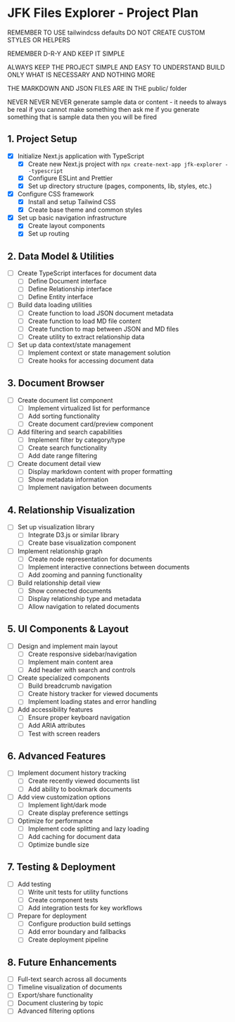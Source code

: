 # JFK Files Explorer - Project Plan

REMEMBER TO USE tailwindcss defaults
DO NOT CREATE CUSTOM STYLES OR HELPERS

REMEMBER D-R-Y AND KEEP IT SIMPLE

ALWAYS KEEP THE PROJECT SIMPLE AND EASY TO UNDERSTAND
BUILD ONLY WHAT IS NECESSARY AND NOTHING MORE

THE MARKDOWN AND JSON FILES ARE IN THE public/ folder

NEVER NEVER NEVER generate sample data or content - it needs to always be real 
if you cannot make something then ask me
if you generate something that is sample data then you will be fired

## 1. Project Setup
- [x] Initialize Next.js application with TypeScript
  - [x] Create new Next.js project with `npx create-next-app jfk-explorer --typescript`
  - [x] Configure ESLint and Prettier
  - [x] Set up directory structure (pages, components, lib, styles, etc.)
- [x] Configure CSS framework
  - [x] Install and setup Tailwind CSS
  - [x] Create base theme and common styles
- [x] Set up basic navigation infrastructure
  - [x] Create layout components
  - [x] Set up routing

## 2. Data Model & Utilities
- [ ] Create TypeScript interfaces for document data
  - [ ] Define Document interface
  - [ ] Define Relationship interface
  - [ ] Define Entity interface
- [ ] Build data loading utilities
  - [ ] Create function to load JSON document metadata
  - [ ] Create function to load MD file content
  - [ ] Create function to map between JSON and MD files
  - [ ] Create utility to extract relationship data
- [ ] Set up data context/state management
  - [ ] Implement context or state management solution
  - [ ] Create hooks for accessing document data

## 3. Document Browser
- [ ] Create document list component
  - [ ] Implement virtualized list for performance
  - [ ] Add sorting functionality
  - [ ] Create document card/preview component
- [ ] Add filtering and search capabilities
  - [ ] Implement filter by category/type
  - [ ] Create search functionality
  - [ ] Add date range filtering
- [ ] Create document detail view
  - [ ] Display markdown content with proper formatting
  - [ ] Show metadata information
  - [ ] Implement navigation between documents

## 4. Relationship Visualization
- [ ] Set up visualization library
  - [ ] Integrate D3.js or similar library
  - [ ] Create base visualization component
- [ ] Implement relationship graph
  - [ ] Create node representation for documents
  - [ ] Implement interactive connections between documents
  - [ ] Add zooming and panning functionality
- [ ] Build relationship detail view
  - [ ] Show connected documents
  - [ ] Display relationship type and metadata
  - [ ] Allow navigation to related documents

## 5. UI Components & Layout
- [ ] Design and implement main layout
  - [ ] Create responsive sidebar/navigation
  - [ ] Implement main content area
  - [ ] Add header with search and controls
- [ ] Create specialized components
  - [ ] Build breadcrumb navigation
  - [ ] Create history tracker for viewed documents
  - [ ] Implement loading states and error handling
- [ ] Add accessibility features
  - [ ] Ensure proper keyboard navigation
  - [ ] Add ARIA attributes
  - [ ] Test with screen readers

## 6. Advanced Features
- [ ] Implement document history tracking
  - [ ] Create recently viewed documents list
  - [ ] Add ability to bookmark documents
- [ ] Add view customization options
  - [ ] Implement light/dark mode
  - [ ] Create display preference settings
- [ ] Optimize for performance
  - [ ] Implement code splitting and lazy loading
  - [ ] Add caching for document data
  - [ ] Optimize bundle size

## 7. Testing & Deployment
- [ ] Add testing
  - [ ] Write unit tests for utility functions
  - [ ] Create component tests
  - [ ] Add integration tests for key workflows
- [ ] Prepare for deployment
  - [ ] Configure production build settings
  - [ ] Add error boundary and fallbacks
  - [ ] Create deployment pipeline

## 8. Future Enhancements
- [ ] Full-text search across all documents
- [ ] Timeline visualization of documents
- [ ] Export/share functionality
- [ ] Document clustering by topic
- [ ] Advanced filtering options 